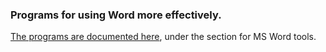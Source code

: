 ### Programs for using Word more effectively.

[The programs are documented here](https://jimyuill.com/), under the section for MS Word tools.
